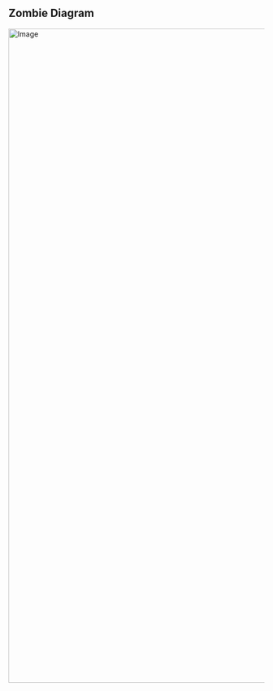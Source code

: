 ## Zombie Diagram
<img width="1289" alt="Image" src="https://github.com/user-attachments/assets/91afe782-aceb-4bda-8b66-a34c9700fb6e" />
